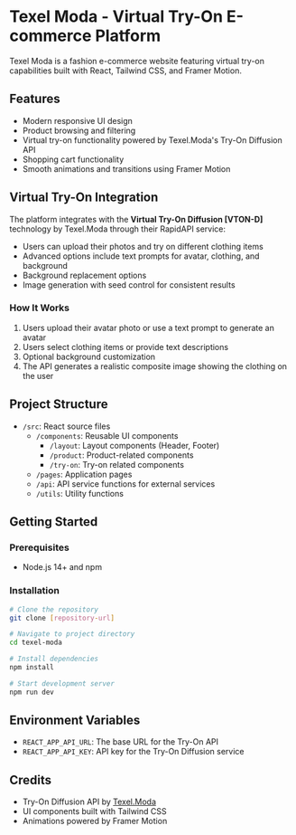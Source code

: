 # Texel Moda - Virtual Try-On E-commerce Platform

Texel Moda is a fashion e-commerce website featuring virtual try-on capabilities built with React, Tailwind CSS, and Framer Motion.

## Features

- Modern responsive UI design
- Product browsing and filtering
- Virtual try-on functionality powered by Texel.Moda's Try-On Diffusion API
- Shopping cart functionality
- Smooth animations and transitions using Framer Motion

## Virtual Try-On Integration

The platform integrates with the **Virtual Try-On Diffusion [VTON-D]** technology by Texel.Moda through their RapidAPI service:

- Users can upload their photos and try on different clothing items
- Advanced options include text prompts for avatar, clothing, and background
- Background replacement options
- Image generation with seed control for consistent results

### How It Works

1. Users upload their avatar photo or use a text prompt to generate an avatar
2. Users select clothing items or provide text descriptions
3. Optional background customization
4. The API generates a realistic composite image showing the clothing on the user

## Project Structure

- `/src`: React source files
  - `/components`: Reusable UI components
    - `/layout`: Layout components (Header, Footer)
    - `/product`: Product-related components
    - `/try-on`: Try-on related components
  - `/pages`: Application pages
  - `/api`: API service functions for external services
  - `/utils`: Utility functions

## Getting Started

### Prerequisites

- Node.js 14+ and npm

### Installation

```bash
# Clone the repository
git clone [repository-url]

# Navigate to project directory
cd texel-moda

# Install dependencies
npm install

# Start development server
npm run dev
```

## Environment Variables

- `REACT_APP_API_URL`: The base URL for the Try-On API
- `REACT_APP_API_KEY`: API key for the Try-On Diffusion service

## Credits

- Try-On Diffusion API by [Texel.Moda](https://texelmoda.com/)
- UI components built with Tailwind CSS
- Animations powered by Framer Motion
